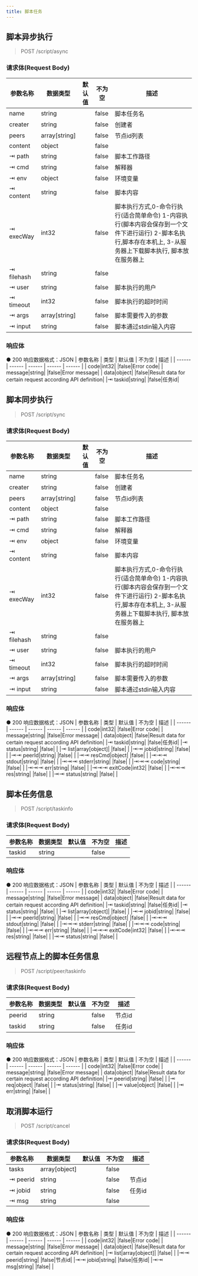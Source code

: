 ```yaml
---
title: 脚本任务
---
```



## 脚本异步执行

> POST  /script/async
### 请求体(Request Body)
| 参数名称 | 数据类型 | 默认值 | 不为空 | 描述 |
| ------ | ------ | ------ | ------ | ------ |
| name|string| |false|脚本任务名|
| creater|string| |false|创建者|
| peers|array[string]| |false|节点id列表|
| content|object| |false| |
|⇥ path|string| |false|脚本工作路径|
|⇥ cmd|string| |false|解释器|
|⇥ env|object| |false|环境变量|
|⇥ content|string| |false|脚本内容|
|⇥ execWay|int32| |false|脚本执行方式,0-命令行执行(适合简单命令) 1-内容执行(脚本内容会保存到一个文件下进行运行) 2-脚本名执行,脚本存在本机上, 3-从服务器上下载脚本执行, 脚本放在服务器上|
|⇥ filehash|string| |false| |
|⇥ user|string| |false|脚本执行的用户|
|⇥ timeout|int32| |false|脚本执行的超时时间|
|⇥ args|array[string]| |false|脚本需要传入的参数|
|⇥ input|string| |false|脚本通过stdin输入内容|

### 响应体
● 200 响应数据格式：JSON
| 参数名称 | 类型 | 默认值 | 不为空 | 描述 |
| ------ | ------ | ------ | ------ | ------ |
| code|int32| |false|Error code|
| message|string| |false|Error message|
| data|object| |false|Result data for certain request according API definition|
|⇥ taskid|string| |false|任务id|



## 脚本同步执行

> POST  /script/sync
### 请求体(Request Body)
| 参数名称 | 数据类型 | 默认值 | 不为空 | 描述 |
| ------ | ------ | ------ | ------ | ------ |
| name|string| |false|脚本任务名|
| creater|string| |false|创建者|
| peers|array[string]| |false|节点id列表|
| content|object| |false| |
|⇥ path|string| |false|脚本工作路径|
|⇥ cmd|string| |false|解释器|
|⇥ env|object| |false|环境变量|
|⇥ content|string| |false|脚本内容|
|⇥ execWay|int32| |false|脚本执行方式,0-命令行执行(适合简单命令) 1-内容执行(脚本内容会保存到一个文件下进行运行) 2-脚本名执行,脚本存在本机上, 3-从服务器上下载脚本执行, 脚本放在服务器上|
|⇥ filehash|string| |false| |
|⇥ user|string| |false|脚本执行的用户|
|⇥ timeout|int32| |false|脚本执行的超时时间|
|⇥ args|array[string]| |false|脚本需要传入的参数|
|⇥ input|string| |false|脚本通过stdin输入内容|

### 响应体
● 200 响应数据格式：JSON
| 参数名称 | 类型 | 默认值 | 不为空 | 描述 |
| ------ | ------ | ------ | ------ | ------ |
| code|int32| |false|Error code|
| message|string| |false|Error message|
| data|object| |false|Result data for certain request according API definition|
|⇥ taskid|string| |false|任务id|
|⇥ status|string| |false| |
|⇥ list|array[object]| |false| |
|⇥⇥ jobid|string| |false| |
|⇥⇥ peerId|string| |false| |
|⇥⇥ resCmd|object| |false| |
|⇥⇥⇥ stdout|string| |false| |
|⇥⇥⇥ stderr|string| |false| |
|⇥⇥⇥ code|string| |false| |
|⇥⇥⇥ err|string| |false| |
|⇥⇥⇥ exitCode|int32| |false| |
|⇥⇥⇥ res|string| |false| |
|⇥⇥ status|string| |false| |


## 脚本任务信息

> POST  /script/taskinfo
### 请求体(Request Body)
| 参数名称 | 数据类型 | 默认值 | 不为空 | 描述 |
| ------ | ------ | ------ | ------ | ------ |
| taskid|string| |false| |

### 响应体
● 200 响应数据格式：JSON
| 参数名称 | 类型 | 默认值 | 不为空 | 描述 |
| ------ | ------ | ------ | ------ | ------ |
| code|int32| |false|Error code|
| message|string| |false|Error message|
| data|object| |false|Result data for certain request according API definition|
|⇥ taskid|string| |false|任务id|
|⇥ status|string| |false| |
|⇥ list|array[object]| |false| |
|⇥⇥ jobid|string| |false| |
|⇥⇥ peerId|string| |false| |
|⇥⇥ resCmd|object| |false| |
|⇥⇥⇥ stdout|string| |false| |
|⇥⇥⇥ stderr|string| |false| |
|⇥⇥⇥ code|string| |false| |
|⇥⇥⇥ err|string| |false| |
|⇥⇥⇥ exitCode|int32| |false| |
|⇥⇥⇥ res|string| |false| |
|⇥⇥ status|string| |false| |



## 远程节点上的脚本任务信息

> POST  /script/peer/taskinfo
### 请求体(Request Body)
| 参数名称 | 数据类型 | 默认值 | 不为空 | 描述 |
| ------ | ------ | ------ | ------ | ------ |
| peerid|string| |false|节点id|
| taskid|string| |false|任务id|

### 响应体
● 200 响应数据格式：JSON
| 参数名称 | 类型 | 默认值 | 不为空 | 描述 |
| ------ | ------ | ------ | ------ | ------ |
| code|int32| |false|Error code|
| message|string| |false|Error message|
| data|object| |false|Result data for certain request according API definition|
|⇥ peerid|string| |false| |
|⇥ req|object| |false| |
|⇥ status|string| |false| |
|⇥ value|object| |false| |
|⇥ err|string| |false| |

## 取消脚本运行

> POST  /script/cancel
### 请求体(Request Body)
| 参数名称 | 数据类型 | 默认值 | 不为空 | 描述 |
| ------ | ------ | ------ | ------ | ------ |
| tasks|array[object]| |false| |
|⇥ peerid|string| |false|节点id|
|⇥ jobid|string| |false|任务id|
|⇥ msg|string| |false| |

### 响应体
● 200 响应数据格式：JSON
| 参数名称 | 类型 | 默认值 | 不为空 | 描述 |
| ------ | ------ | ------ | ------ | ------ |
| code|int32| |false|Error code|
| message|string| |false|Error message|
| data|object| |false|Result data for certain request according API definition|
|⇥ list|array[object]| |false| |
|⇥⇥ peerid|string| |false|节点id|
|⇥⇥ jobid|string| |false|任务id|
|⇥⇥ msg|string| |false| |